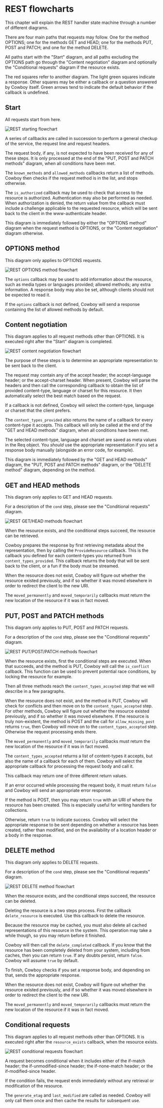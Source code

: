 REST flowcharts
===============

This chapter will explain the REST handler state machine through a 
number of different diagrams.

There are four main paths that requests may follow. One for the method 
OPTIONS; one for the methods GET and HEAD; one for the methods PUT, 
POST and PATCH; and one for the method DELETE.

All paths start with the "Start" diagram, and all paths excluding the 
OPTIONS path go through the "Content negotiation" diagram and 
optionally the "Conditional requests" diagram if the resource exists.

The red squares refer to another diagram. The light green squares 
indicate a response. Other squares may be either a callback or a 
question answered by Cowboy itself. Green arrows tend to indicate the 
default behavior if the callback is undefined.

Start
-----

All requests start from here.

![REST starting flowchart](rest_start.png)

A series of callbacks are called in succession to perform a general 
checkup of the service, the request line and request headers.

The request body, if any, is not expected to have been received for any 
of these steps. It is only processed at the end of the "PUT, POST and 
PATCH methods" diagram, when all conditions have been met.

The `known_methods` and `allowed_methods` callbacks return a list of 
methods. Cowboy then checks if the request method is in the list, and 
stops otherwise.

The `is_authorized` callback may be used to check that access to the 
resource is authorized. Authentication may also be performed as needed. 
When authorization is denied, the return value from the callback must 
include a challenge applicable to the requested resource, which will be 
sent back to the client in the www-authenticate header.

This diagram is immediately followed by either the "OPTIONS method" 
diagram when the request method is OPTIONS, or the "Content 
negotiation" diagram otherwise.

OPTIONS method
--------------

This diagram only applies to OPTIONS requests.

![REST OPTIONS method flowchart](rest_options.png)

The `options` callback may be used to add information about the 
resource, such as media types or languages provided; allowed methods; 
any extra information. A response body may also be set, although 
clients should not be expected to read it.

If the `options` callback is not defined, Cowboy will send a response 
containing the list of allowed methods by default.

Content negotiation
-------------------

This diagram applies to all request methods other than OPTIONS. It is 
executed right after the "Start" diagram is completed.

![REST content negotiation flowchart](rest_conneg.png)

The purpose of these steps is to determine an appropriate 
representation to be sent back to the client.

The request may contain any of the accept header; the accept-language 
header; or the accept-charset header. When present, Cowboy will parse 
the headers and then call the corresponding callback to obtain the list 
of provided content-type, language or charset for this resource. It 
then automatically select the best match based on the request.

If a callback is not defined, Cowboy will select the content-type, 
language or charset that the client prefers.

The `content_types_provided` also returns the name of a callback for 
every content-type it accepts. This callback will only be called at the 
end of the "GET and HEAD methods" diagram, when all conditions have 
been met.

The selected content-type, language and charset are saved as meta 
values in the Req object. You *should* use the appropriate 
representation if you set a response body manually (alongside an error 
code, for example).

This diagram is immediately followed by the "GET and HEAD methods" 
diagram, the "PUT, POST and PATCH methods" diagram, or the "DELETE 
method" diagram, depending on the method.

GET and HEAD methods
--------------------

This diagram only applies to GET and HEAD requests.

For a description of the `cond` step, please see the "Conditional 
requests" diagram.

![REST GET/HEAD methods flowchart](rest_get_head.png)

When the resource exists, and the conditional steps succeed, the 
resource can be retrieved.

Cowboy prepares the response by first retrieving metadata about the 
representation, then by calling the `ProvideResource` callback. This is 
the callback you defined for each content-types you returned from 
`content_types_provided`. This callback returns the body that will be 
sent back to the client, or a fun if the body must be streamed.

When the resource does not exist, Cowboy will figure out whether the 
resource existed previously, and if so whether it was moved elsewhere 
in order to redirect the client to the new URI.

The `moved_permanently` and `moved_temporarily` callbacks must return 
the new location of the resource if it was in fact moved.

PUT, POST and PATCH methods
---------------------------

This diagram only applies to PUT, POST and PATCH requests.

For a description of the `cond` step, please see the "Conditional 
requests" diagram.

![REST PUT/POST/PATCH methods flowchart](rest_put_post_patch.png)

When the resource exists, first the conditional steps are executed. 
When that succeeds, and the method is PUT, Cowboy will call the 
`is_conflict` callback. This function can be used to prevent potential 
race conditions, by locking the resource for example.

Then all three methods reach the `content_types_accepted` step that we 
will describe in a few paragraphs.

When the resource does not exist, and the method is PUT, Cowboy will 
check for conflicts and then move on to the `content_types_accepted` 
step. For other methods, Cowboy will figure out whether the resource 
existed previously, and if so whether it was moved elsewhere. If the 
resource is truly non-existent, the method is POST and the call for 
`allow_missing_post` returns `true`, then Cowboy will move on to the 
`content_types_accepted` step. Otherwise the request processing ends 
there.

The `moved_permanently` and `moved_temporarily` callbacks must return 
the new location of the resource if it was in fact moved.

The `content_types_accepted` returns a list of content-types it 
accepts, but also the name of a callback for each of them. Cowboy will 
select the appropriate callback for processing the request body and 
call it.

This callback may return one of three different return values.

If an error occurred while processing the request body, it must return 
`false` and Cowboy will send an appropriate error response.

If the method is POST, then you may return `true` with an URI of where 
the resource has been created. This is especially useful for writing 
handlers for collections.

Otherwise, return `true` to indicate success. Cowboy will select the 
appropriate response to be sent depending on whether a resource has 
been created, rather than modified, and on the availability of a 
location header or a body in the response.

DELETE method
-------------

This diagram only applies to DELETE requests.

For a description of the `cond` step, please see the "Conditional 
requests" diagram.

![REST DELETE method flowchart](rest_delete.png)

When the resource exists, and the conditional steps succeed, the 
resource can be deleted.

Deleting the resource is a two steps process. First the callback 
`delete_resource` is executed. Use this callback to delete the resource.

Because the resource may be cached, you must also delete all cached 
representations of this resource in the system. This operation may take 
a while though, so you may return before it finished.

Cowboy will then call the `delete_completed` callback. If you know that 
the resource has been completely deleted from your system, including 
from caches, then you can return `true`. If any doubts persist, return 
`false`. Cowboy will assume `true` by default.

To finish, Cowboy checks if you set a response body, and depending on 
that, sends the appropriate response.

When the resource does not exist, Cowboy will figure out whether the 
resource existed previously, and if so whether it was moved elsewhere 
in order to redirect the client to the new URI.

The `moved_permanently` and `moved_temporarily` callbacks must return 
the new location of the resource if it was in fact moved.

Conditional requests
--------------------

This diagram applies to all request methods other than OPTIONS. It is 
executed right after the `resource_exists` callback, when the resource 
exists.

![REST conditional requests flowchart](rest_cond.png)

A request becomes conditional when it includes either of the if-match 
header; the if-unmodified-since header; the if-none-match header; or 
the if-modified-since header.

If the condition fails, the request ends immediately without any 
retrieval or modification of the resource.

The `generate_etag` and `last_modified` are called as needed. Cowboy 
will only call them once and then cache the results for subsequent use.
